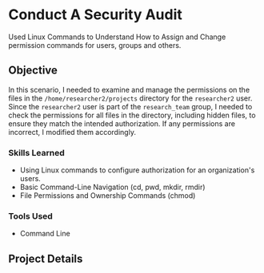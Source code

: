 # Conduct A Security Audit
Used Linux Commands to Understand How to Assign and Change permission commands for users, groups and others.

## Objective

In this scenario, I needed to examine and manage the permissions on the files in the `/home/researcher2/projects` directory for the `researcher2` user. Since the `researcher2` user is part of the `research_team` group, I needed to check the permissions for all files in the directory, including hidden files, to ensure they match the intended authorization. If any permissions are incorrect, I modified them accordingly.

### Skills Learned

- Using Linux commands to configure authorization for an organization's users.
- Basic Command-Line Navigation (cd, pwd, mkdir, rmdir)
-  File Permissions and Ownership Commands (chmod)

### Tools Used

- Command Line

## Project Details

